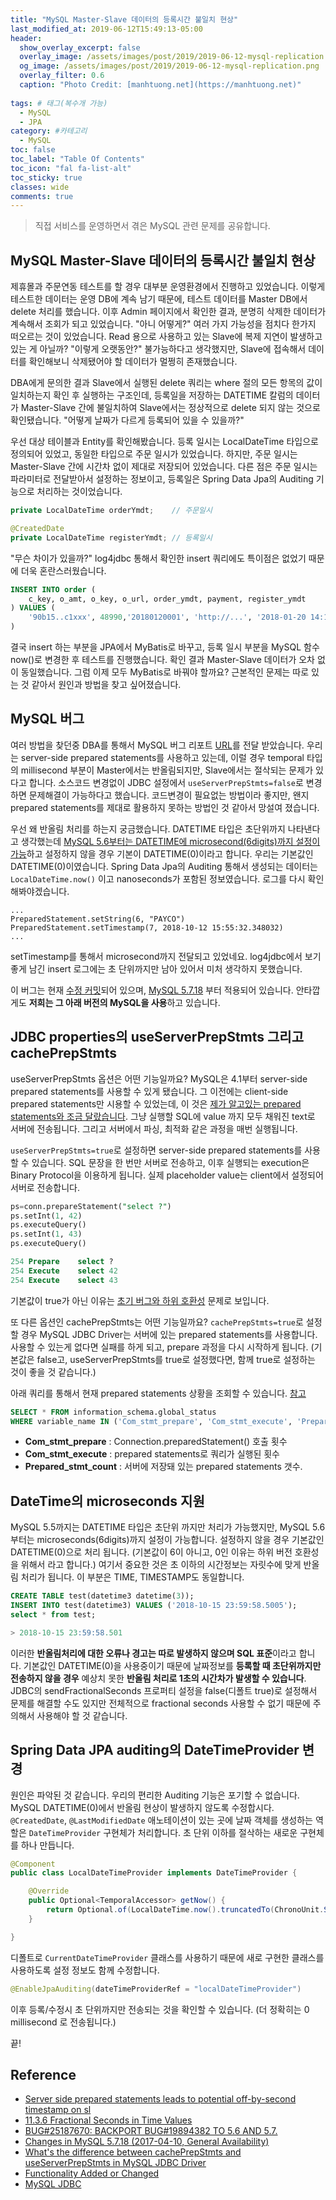 ```yaml
---
title: "MySQL Master-Slave 데이터의 등록시간 불일치 현상"
last_modified_at: 2019-06-12T15:49:13-05:00
header:
  show_overlay_excerpt: false
  overlay_image: /assets/images/post/2019/2019-06-12-mysql-replication.png
  og_image: /assets/images/post/2019/2019-06-12-mysql-replication.png
  overlay_filter: 0.6
  caption: "Photo Credit: [manhtuong.net](https://manhtuong.net)"
  
tags: # 태그(복수개 가능)
  - MySQL  
  - JPA
category: #카테고리
  - MySQL
toc: false
toc_label: "Table Of Contents"
toc_icon: "fal fa-list-alt"
toc_sticky: true
classes: wide
comments: true
---
```


> 직접 서비스를 운영하면서 겪은 MySQL 관련 문제를 공유합니다.

## MySQL Master-Slave 데이터의 등록시간 불일치 현상

제휴몰과 주문연동 테스트를 할 경우 대부분 운영환경에서 진행하고 있었습니다. 이렇게 테스트한 데이터는 운영 DB에 계속 남기 때문에, 테스트 데이터를 Master DB에서 delete 처리를 했습니다. 이후 Admin 페이지에서 확인한 결과, 분명히 삭제한 데이터가 계속해서 조회가 되고 있었습니다. "아니 어떻게?" 여러 가지 가능성을 점치다 한가지 떠오르는 것이 있었습니다. Read 용으로 사용하고 있는 Slave에 복제 지연이 발생하고 있는 게 아닐까? "이렇게 오랫동안?" 불가능하다고 생각했지만, Slave에 접속해서 데이터를 확인해보니 삭제됐어야 할 데이터가 멀쩡히 존재했습니다.

DBA에게 문의한 결과 Slave에서 실행된 delete 쿼리는 where 절의 모든 항목의 값이 일치하는지 확인 후 실행하는 구조인데, 등록일을 저장하는 DATETIME 칼럼의 데이터가 Master-Slave 간에 불일치하여 Slave에서는 정상적으로 delete 되지 않는 것으로 확인됐습니다. "어떻게 날짜가 다르게 등록되어 있을 수 있을까?"

우선 대상 테이블과 Entity를 확인해봤습니다. 등록 일시는 LocalDateTime 타입으로 정의되어 있었고, 동일한 타입으로 주문 일시가 있었습니다. 하지만, 주문 일시는 Master-Slave 간에 시간차 없이 제대로 저장되어 있었습니다. 다른 점은 주문 일시는 파라미터로 전달받아서 설정하는 정보이고, 등록일은 Spring Data Jpa의 Auditing 기능으로 처리하는 것이었습니다. 

```java
private LocalDateTime orderYmdt;	// 주문일시

@CreatedDate
private LocalDateTime registerYmdt;	// 등록일시
```

"무슨 차이가 있을까?" log4jdbc 통해서 확인한 insert 쿼리에도 특이점은 없었기 때문에 더욱 혼란스러웠습니다. 

```sql
INSERT INTO order (
    c_key, o_amt, o_key, o_url, order_ymdt, payment, register_ymdt
) VALUES (
    '90b15..c1xxx', 48990,'20180120001', 'http://...', '2018-01-20 14:12:53', 'PAYCO', '2018-10-12 15:55:36'
) 
```

결국 insert 하는 부분을 JPA에서 MyBatis로 바꾸고, 등록 일시 부분을 MySQL 함수 now()로 변경한 후 테스트를 진행했습니다. 확인 결과 Master-Slave 데이터가 오차 없이 동일했습니다. 그럼 이제 모두 MyBatis로 바꿔야 할까요? 근본적인 문제는 따로 있는 것 같아서 원인과 방법을 찾고 싶어졌습니다.



## MySQL 버그

여러 방법을 찾던중 DBA를 통해서 MySQL 버그 리포트 [URL](https://bugs.mysql.com/bug.php?id=74550)를 전달 받았습니다. 우리는 server-side prepared statements를 사용하고 있는데, 이럴 경우 temporal 타입의 millisecond 부분이 Master에서는 반올림되지만, Slave에서는 절삭되는 문제가 있다고 합니다. 소스코드 변경없이 JDBC 설정에서 `useServerPrepStmts=false`로 변경하면 문제해결이 가능하다고 했습니다. 코드변경이 필요없는 방법이라 좋지만, 왠지 prepared statements를 제대로 활용하지 못하는 방법인 것 같아서 망설여 졌습니다.

우선 왜 반올림 처리를 하는지 궁금했습니다. DATETIME 타입은 초단위까지 나타낸다고 생각했는데 [MySQL 5.6부터는 DATETIME에 microsecond(6digits)까지 설정이 가능](https://dev.mysql.com/doc/refman/5.6/en/fractional-seconds.html)하고 설정하지 않을 경우 기본이 DATETIME(0)이라고 합니다. 우리는 기본값인 DATETIME(0)이였습니다. Spring Data Jpa의 Auditing 통해서 생성되는 데이터는 `LocalDateTime.now()` 이고 nanoseconds가 포함된 정보였습니다. 로그를 다시 확인해봐야겠습니다.

```
...
PreparedStatement.setString(6, "PAYCO")
PreparedStatement.setTimestamp(7, 2018-10-12 15:55:32.348032)
...
```

setTimestamp를 통해서 microsecond까지 전달되고 있었네요. log4jdbc에서 보기 좋게 남긴 insert 로그에는 초 단위까지만 남아 있어서 미처 생각하지 못했습니다.  

이 버그는 현재 [수정 커밋](https://github.com/codership/mysql-wsrep/commit/6b3d07f3343a1fe7039cfc5fb8b6da092ccde793)되어 있으며, [MySQL 5.7.18](https://dev.mysql.com/doc/relnotes/mysql/5.7/en/news-5-7-18.html) 부터 적용되어 있습니다. 안타깝게도 **저희는 그 아래 버전의 MySQL을 사용**하고 있습니다.



## JDBC properties의 useServerPrepStmts 그리고 cachePrepStmts

useServerPrepStmts 옵션은 어떤 기능일까요? MySQL은 4.1부터 server-side prepared statements를 사용할 수 있게 됐습니다. 그 이전에는 client-side prepared statements만 시용할 수 있었는데, 이 것은 [제가 알고있는 prepared statements와 조금 달랐습니다](https://stackoverflow.com/questions/32286518/whats-the-difference-between-cacheprepstmts-and-useserverprepstmts-in-mysql-jdb/32645365#32645365). 그냥 실행할 SQL에 value 까지 모두 채워진 text로 서버에 전송됩니다. 그리고 서버에서 파싱, 최적화 같은 과정을 매번 실행됩니다.

`useServerPrepStmts=true`로 설정하면 server-side prepared statements를 사용할 수 있습니다. SQL 문장을 한 번만 서버로 전송하고, 이후 실행되는 execution은 Binary Protocol을 이용하게 됩니다. 실제 placeholder value는 client에서 설정되어 서버로 전송합니다. 

```sql
ps=conn.prepareStatement("select ?")
ps.setInt(1, 42)
ps.executeQuery()
ps.setInt(1, 43)
ps.executeQuery()

254 Prepare    select ?
254 Execute    select 42
254 Execute    select 43
```

기본값이 true가 아닌 이유는 [초기 버그와 하위 호환성](https://dev.mysql.com/doc/relnotes/connector-j/5.1/en/news-5-0-5.html#connector-j-5-0-5-feature) 문제로 보입니다. 

또 다른 옵션인 cachePrepStmts는 어떤 기능일까요?  `cachePrepStmts=true`로 설정할 경우 MySQL JDBC Driver는 서버에 있는 prepared statements를 사용합니다. 사용할 수 있는게 없다면 실패를 하게 되고, prepare 과정을 다시 시작하게 됩니다. (기본값은 false고, useServerPrepStmts를 true로 설정했다면, 함께 true로 설정하는 것이 좋을 것 같습니다.) 

아래 쿼리를 통해서 현재 prepared statements 상황을 조회할 수 있습니다. [참고](http://kwonnam.pe.kr/wiki/database/mysql/jdbc) 

```sql
SELECT * FROM information_schema.global_status
WHERE variable_name IN ('Com_stmt_prepare', 'Com_stmt_execute', 'Prepared_stmt_count');
```

* **Com_stmt_prepare** : Connection.preparedStatement() 호출 횟수
* **Com_stmt_execute** : prepared statements로 쿼리가 실행된 횟수 
* **Prepared_stmt_count** : 서버에 저장돼 있는 prepared statements 갯수. 



## DateTime의 microseconds 지원

MySQL 5.5까지는 DATETIME 타입은 초단위 까지만 처리가 가능했지만, MySQL 5.6 부터는 microseconds(6digits)까지 설정이 가능합니다. 설정하지 않을 경우 기본값인 DATETIME(0)으로 처리 됩니다. (기본값이 6이 아니고, 0인 이유는 하위 버전 호환성을 위해서 라고 합니다.) 여기서 중요한 것은 초 이하의 시간정보는 자릿수에 맞게 반올림 처리가 됩니다. 이 부분은 TIME, TIMESTAMP도 동일합니다.

```sql
CREATE TABLE test(datetime3 datetime(3));
INSERT INTO test(datetime3) VALUES ('2018-10-15 23:59:58.5005');
select * from test;

> 2018-10-15 23:59:58.501
```

이러한 **반올림처리에 대한 오류나 경고는 따로 발생하지 않으며 SQL 표준**이라고 합니다. 기본값인 DATETIME(0)을 사용중이기 때문에 날짜정보를 **등록할 때 초단위까지만 전송하지 않을 경우** 예상치 못한 **반올림 처리로 1초의 시간차가 발생할 수 있습니다**. JDBC의 sendFractionalSeconds 프로퍼티 설정을  false(디폴트 true)로 설정해서 문제를 해결할 수도 있지만 전체적으로 fractional seconds 사용할 수 없기 때문에 주의해서 사용해야 할 것 같습니다.



## Spring Data JPA auditing의 DateTimeProvider 변경

원인은 파악된 것 같습니다. 우리의 편리한 Auditing 기능은 포기할 수 없습니다. MySQL DATETIME(0)에서 반올림 현상이 발생하지 않도록 수정합시다.  `@CreatedDate`, `@LastModifiedDate` 애노테이션이 있는 곳에 날짜 객체를 생성하는 역할은 `DateTimeProvider` 구현체가 처리합니다. 초 단위 이하를 절삭하는 새로운 구현체를 하나 만듭니다.

```java
@Component
public class LocalDateTimeProvider implements DateTimeProvider {

    @Override
    public Optional<TemporalAccessor> getNow() {
        return Optional.of(LocalDateTime.now().truncatedTo(ChronoUnit.SECONDS));
    }

}
```

디폴트로 `CurrentDateTimeProvider` 클래스를 사용하기 때문에 새로 구현한 클래스를 사용하도록 설정 정보도 함께 수정합니다.

```java
@EnableJpaAuditing(dateTimeProviderRef = "localDateTimeProvider")
```

 이후 등록/수정시 초 단위까지만 전송되는 것을 확인할 수 있습니다. (더 정확히는 0 millisecond 로 전송됩니다.)

끝!

## Reference
 - [Server side prepared statements leads to potential off-by-second timestamp on sl](https://bugs.mysql.com/bug.php?id=74550)
 - [11.3.6 Fractional Seconds in Time Values](https://dev.mysql.com/doc/refman/5.6/en/fractional-seconds.html)
 - [BUG#25187670: BACKPORT BUG#19894382 TO 5.6 AND 5.7.](https://github.com/codership/mysql-wsrep/commit/6b3d07f3343a1fe7039cfc5fb8b6da092ccde793)
 - [Changes in MySQL 5.7.18 (2017-04-10, General Availability)](https://dev.mysql.com/doc/relnotes/mysql/5.7/en/news-5-7-18.html)
 - [What's the difference between cachePrepStmts and useServerPrepStmts in MySQL JDBC Driver](https://stackoverflow.com/questions/32286518/whats-the-difference-between-cacheprepstmts-and-useserverprepstmts-in-mysql-jdb/32645365#32645365)
 - [Functionality Added or Changed](https://dev.mysql.com/doc/relnotes/connector-j/5.1/en/news-5-0-5.html#connector-j-5-0-5-feature)
 - [MySQL JDBC](http://kwonnam.pe.kr/wiki/database/mysql/jdbc)
